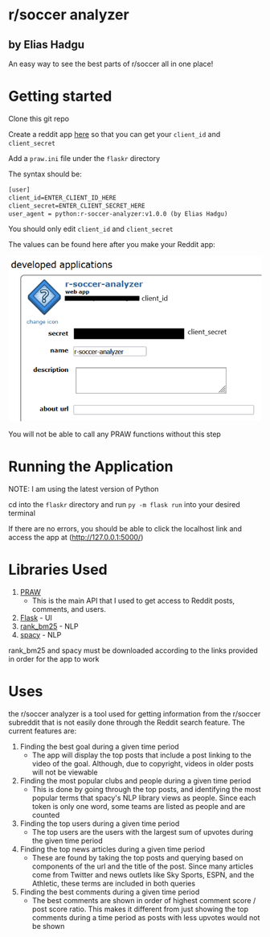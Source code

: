 # r/soccer analyzer
## by Elias Hadgu

An easy way to see the best parts of r/soccer all in one place!

# Getting started

Clone this git repo

Create a reddit app [here](https://www.reddit.com/prefs/apps) so that you can get your `client_id` and `client_secret`

Add a `praw.ini` file under the `flaskr` directory

The syntax should be:
```
[user]
client_id=ENTER_CLIENT_ID_HERE
client_secret=ENTER_CLIENT_SECRET_HERE
user_agent = python:r-soccer-analyzer:v1.0.0 (by Elias Hadgu)
```
You should only edit `client_id` and `client_secret`

The values can be found here after you make your Reddit app:

![](/creds-tutorial.png)

You will not be able to call any PRAW functions without this step

# Running the Application
NOTE: I am using the latest version of Python

cd into the `flaskr` directory and run `py -m flask run` into your desired terminal

If there are no errors, you should be able to click the localhost link and access the app at (http://127.0.0.1:5000/)

# Libraries Used
1. [PRAW](https://praw.readthedocs.io/en/stable/index.html)
     - This is the main API that I used to get access to Reddit posts, comments, and users.
2. [Flask](https://flask.palletsprojects.com/en/2.0.x/) - UI
3. [rank_bm25](https://pypi.org/project/rank-bm25/) - NLP
4. [spacy](https://spacy.io/usage) - NLP

rank_bm25 and spacy must be downloaded according to the links provided in order for the app to work

# Uses

the r/soccer analyzer is a tool used for getting information from the r/soccer subreddit that is not easily done through the Reddit search feature. The current features are:

1. Finding the best goal during a given time period
    - The app will display the top posts that include a post linking to the video of the goal. Although, due to copyright, videos in older posts will not be viewable
2. Finding the most popular clubs and people during a given time period
    - This is done by going through the top posts, and identifying the most popular terms that spacy's NLP library views as people. Since each token is only one word, some teams are listed as people and are counted
3. Finding the top users during a given time period
    - The top users are the users with the largest sum of upvotes during the given time period
4. Finding the top news articles during a given time period
    - These are found by taking the top posts and querying based on components of the url and the title of the post. Since many articles come from Twitter and news outlets like Sky Sports, ESPN, and the Athletic, these terms are included in both queries
5. Finding the best comments during a given time period
    - The best comments are shown in order of highest comment score / post score ratio. This makes it different from just showing the top comments during a time period as posts with less upvotes would not be shown

